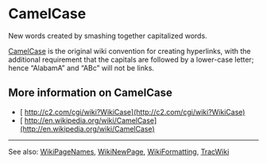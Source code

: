 # CamelCase



New words created by smashing together capitalized words.



[CamelCase](camel-case) is the original wiki convention for creating hyperlinks, with the additional requirement that the capitals are followed by a lower-case letter; hence “AlabamA” and “ABc” will not be links.


## More information on CamelCase


- [ http://c2.com/cgi/wiki?WikiCase](http://c2.com/cgi/wiki?WikiCase)
- [
  http://en.wikipedia.org/wiki/CamelCase](http://en.wikipedia.org/wiki/CamelCase)

---



See also: [WikiPageNames](wiki-page-names), [WikiNewPage](wiki-new-page), [WikiFormatting](wiki-formatting), [TracWiki](trac-wiki)


